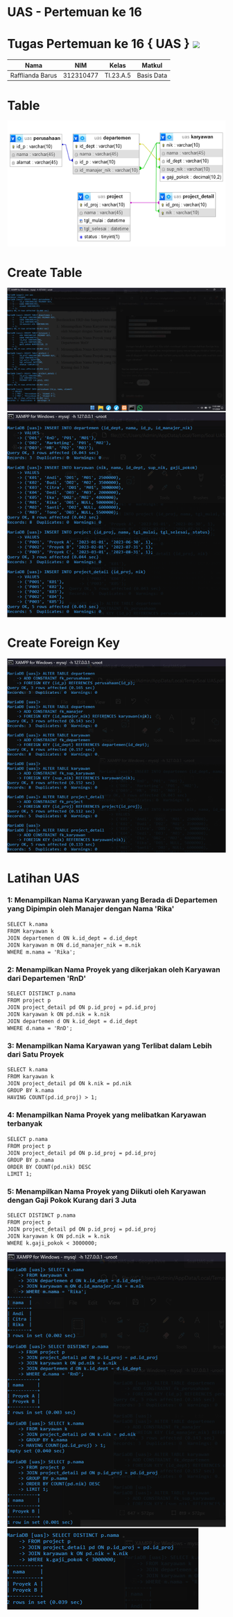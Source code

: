 # UAS - Pertemuan ke 16
# Tugas Pertemuan ke 16 { UAS } <img src=https://logos-download.com/wp-content/uploads/2016/05/MySQL_logo_logotype.png width="130px" >


|**Nama**|**NIM**|**Kelas**|**Matkul**|
|----|---|-----|------|
|Rafflianda Barus|312310477|TI.23.A.5|Basis Data|

# Table
![alt text](Gambar/tabel.png)


# Create Table
![alt text](Gambar/1.png)
![alt text](Gambar/2.png)

# Create Foreign Key
![alt text](Gambar/3.png)


# Latihan UAS
### 1: Menampilkan Nama Karyawan yang Berada di Departemen yang Dipimpin oleh Manajer dengan Nama 'Rika'

```
SELECT k.nama
FROM karyawan k
JOIN departemen d ON k.id_dept = d.id_dept
JOIN karyawan m ON d.id_manajer_nik = m.nik
WHERE m.nama = 'Rika';
```

### 2: Menampilkan Nama Proyek yang dikerjakan oleh Karyawan dari Departemen 'RnD'

```
SELECT DISTINCT p.nama
FROM project p
JOIN project_detail pd ON p.id_proj = pd.id_proj
JOIN karyawan k ON pd.nik = k.nik
JOIN departemen d ON k.id_dept = d.id_dept
WHERE d.nama = 'RnD';
```

### 3: Menampilkan Nama Karyawan yang Terlibat dalam Lebih dari Satu Proyek

```
SELECT k.nama
FROM karyawan k
JOIN project_detail pd ON k.nik = pd.nik
GROUP BY k.nama
HAVING COUNT(pd.id_proj) > 1;
```

### 4: Menampilkan Nama Proyek yang melibatkan Karyawan terbanyak

```
SELECT p.nama
FROM project p
JOIN project_detail pd ON p.id_proj = pd.id_proj
GROUP BY p.nama
ORDER BY COUNT(pd.nik) DESC
LIMIT 1;
```

### 5: Menampilkan Nama Proyek yang Diikuti oleh Karyawan dengan Gaji Pokok Kurang dari 3 Juta

```
SELECT DISTINCT p.nama
FROM project p
JOIN project_detail pd ON p.id_proj = pd.id_proj
JOIN karyawan k ON pd.nik = k.nik
WHERE k.gaji_pokok < 3000000;
```
![alt text](Gambar/soal1.png)
![alt text](Gambar/soal2.png)